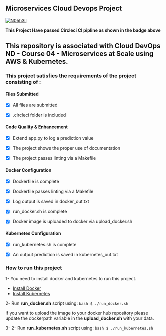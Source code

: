 ## Microservices Cloud Devops Project
[![N05h3ll](https://circleci.com/gh/N05h3ll/DevOps_Microservices.svg?style=svg)](https://circleci.com/gh/N05h3ll/DevOps_Microservices)

**This Project Have passed Circleci CI pipline as shown in the badge above**

This repository is associated with Cloud DevOps ND - Course 04 - Microservices at Scale using AWS & Kubernetes.
---

### This project satisfies the requirements of the project consisting of :


#### **Files Submitted**

- [x] All files are submitted

- [x] .circleci folder is included
	

#### **Code Quality & Enhancement**

- [x] Extend app.py to log a prediction value

- [x] The project shows the proper use of documentation
	
- [x] The project passes linting via a Makefile
	

#### **Docker Configuration**

- [x] Dockerfile is complete
	
- [x] Dockerfile passes linting via a Makefile
	
- [x] Log output is saved in docker_out.txt
	
- [x] run_docker.sh is complete
	
- [x] Docker image is uploaded to docker via upload_docker.sh
	

#### **Kubernetes Configuration**

- [x] run_kubernetes.sh is complete
	
- [x] An output prediction is saved in kubernetes_out.txt
	

### How to run this project

1- You need to install docker and kubernetes to run this project.
- [Install Docker](https://docs.docker.com/get-docker/)
- [Install Kubernetes](https://kubernetes.io/docs/tasks/tools/)

2- Run **run_docker.sh** script using:
    ```bash
        $ ./run_docker.sh
    ```

If you want to upload the image to your docker hub repository please update the dockerpath variable in the **upload_docker.sh** with your data.

3- 2- Run **run_kubernetes.sh** script using:
    ```bash
        $ ./run_kubernetes.sh
    ```
